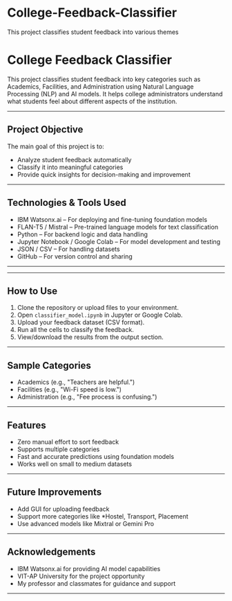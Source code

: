 # College-Feedback-Classifier
This project classifies student feedback into various themes
#  College Feedback Classifier

This project classifies student feedback into key categories such as Academics, Facilities, and Administration using Natural Language Processing (NLP) and AI models. It helps college administrators understand what students feel about different aspects of the institution.

---

##  Project Objective

The main goal of this project is to:
- Analyze student feedback automatically
- Classify it into meaningful categories
- Provide quick insights for decision-making and improvement

---

## Technologies & Tools Used

- IBM Watsonx.ai – For deploying and fine-tuning foundation models
- FLAN-T5 / Mistral – Pre-trained language models for text classification
- Python – For backend logic and data handling
- Jupyter Notebook / Google Colab – For model development and testing
- JSON / CSV – For handling datasets
- GitHub – For version control and sharing

---


---

##  How to Use

1. Clone the repository or upload files to your environment.
2. Open `classifier_model.ipynb` in Jupyter or Google Colab.
3. Upload your feedback dataset (CSV format).
4. Run all the cells to classify the feedback.
5. View/download the results from the output section.

---

##  Sample Categories

-  Academics (e.g., "Teachers are helpful.")
-  Facilities (e.g., "Wi-Fi speed is low.")
-  Administration (e.g., "Fee process is confusing.")

---

##  Features

- Zero manual effort to sort feedback
- Supports multiple categories
- Fast and accurate predictions using foundation models
- Works well on small to medium datasets

---

##  Future Improvements

- Add GUI for uploading feedback
- Support more categories like *Hostel, Transport, Placement
- Use advanced models like Mixtral or Gemini Pro

---

##  Acknowledgements

- IBM Watsonx.ai for providing AI model capabilities
- VIT-AP University for the project opportunity
- My professor and classmates for guidance and support

---




